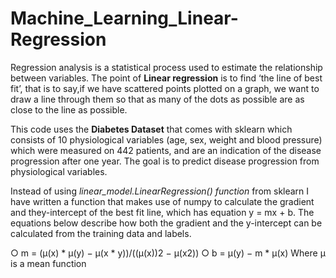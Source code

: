 # Machine_Learning_Linear-Regression

Regression analysis is a statistical process used to estimate the relationship between variables. The point of **Linear regression** is to find ‘the line of best fit’, that is to say,if we have scattered points plotted on a graph, we want to draw a line through them so that as many of the dots as possible are as close to the line as possible.

This code uses the **Diabetes Dataset** that comes with sklearn which consists of 10 physiological variables (age, sex, weight and blood pressure) which were measured on 442 patients, and are an indication of the disease progression after one year. The goal is to predict disease progression from physiological variables.

Instead of using *linear_model.LinearRegression() function* from sklearn I have written a function that makes use of numpy to calculate the gradient and they-intercept of the best
fit line, which has equation y = mx + b. The equations below describe how both the gradient and the y-intercept can be calculated from the training data and labels.

  ○ m = (μ(x) * μ(y) − μ(x * y))/((μ(x))2 − μ(x2))
  ○ b = μ(y) − m * μ(x)
Where μ is a mean function
